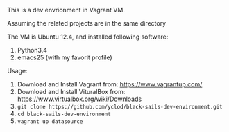 This is a dev envrionment in Vagrant VM. 

Assuming the related projects are in the same directory

The VM is Ubuntu 12.4, and installed following software:
1. Python3.4
2. emacs25 (with my favorit profile)

Usage:
1. Download and Install Vagrant from: https://www.vagrantup.com/
2. Download and Install VituralBox from: https://www.virtualbox.org/wiki/Downloads
3. `git clone https://github.com/yclod/black-sails-dev-environment.git`
4. `cd black-sails-dev-environment`
5. `vagrant up datasource`